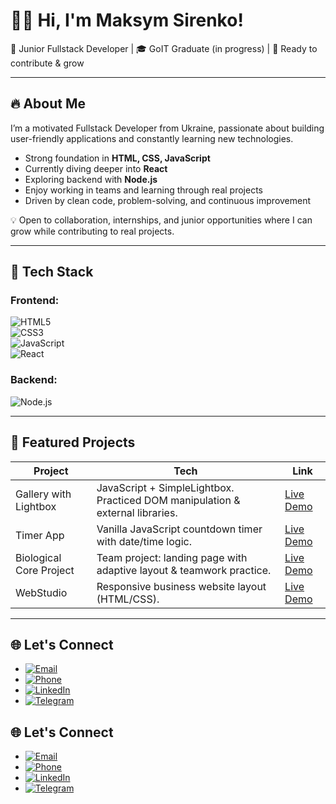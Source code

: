 # 👨‍💻 Hi, I'm Maksym Sirenko!  

💼 Junior Fullstack Developer | 🎓 GoIT Graduate (in progress) | 🚀 Ready to contribute & grow  

---

## 🔥 About Me
I’m a motivated Fullstack Developer from Ukraine, passionate about building user-friendly applications and constantly learning new technologies.  

- Strong foundation in **HTML, CSS, JavaScript**  
- Currently diving deeper into **React**  
- Exploring backend with **Node.js**  
- Enjoy working in teams and learning through real projects  
- Driven by clean code, problem-solving, and continuous improvement  

💡 Open to collaboration, internships, and junior opportunities where I can grow while contributing to real projects.  

---

## 🧰 Tech Stack
### Frontend:
![HTML5](https://img.shields.io/badge/HTML5-E34F26?style=flat&logo=html5&logoColor=white)  
![CSS3](https://img.shields.io/badge/CSS3-1572B6?style=flat&logo=css3&logoColor=white)  
![JavaScript](https://img.shields.io/badge/JavaScript-F7DF1E?style=flat&logo=javascript&logoColor=black)  
![React](https://img.shields.io/badge/React-Learning-61DAFB?style=flat&logo=react&logoColor=white)

### Backend:
![Node.js](https://img.shields.io/badge/Node.js-Learning-339933?style=flat&logo=node.js&logoColor=white)

---

## 🚀 Featured Projects

| Project | Tech | Link |
|---------|------|------|
| Gallery with Lightbox | JavaScript + SimpleLightbox. Practiced DOM manipulation & external libraries. | [Live Demo](https://maksym-sirenko.github.io/goit-js-hw-12/) |
| Timer App | Vanilla JavaScript countdown timer with date/time logic. | [Live Demo](https://maksym-sirenko.github.io/goit-js-hw-10/) |
| Biological Core Project | Team project: landing page with adaptive layout & teamwork practice. | [Live Demo](https://zvyacheslavv.github.io/biological-core-project/) |
| WebStudio | Responsive business website layout (HTML/CSS). | [Live Demo](https://maksym-sirenko.github.io/goit-markup-hw-06/) |

---

## 🌐 Let's Connect
- [![Email](https://img.shields.io/badge/Email-toyotasan@gmail.com-c14438?style=flat&logo=gmail&logoColor=white)](mailto:toyotasan@gmail.com)  
- [![Phone](https://img.shields.io/badge/Phone-%2B380979205310-25D366?style=flat&logo=whatsapp&logoColor=white)](tel:+380979205310)  
- [![LinkedIn](https://img.shields.io/badge/LinkedIn-Maksym--Sirenko-blue?style=flat&logo=linkedin&logoColor=white)](https://www.linkedin.com/in/maksym-sirenko/)  
- [![Telegram](https://img.shields.io/badge/Telegram-@Yambren-2CA5E0?style=flat&logo=telegram&logoColor=white)](https://t.me/Yambren)  


## 🌐 Let's Connect
- [![Email](https://img.shields.io/badge/Email-toyotasan@gmail.com-c14438?style=flat&logo=gmail&logoColor=white)](mailto:toyotasan@gmail.com)  
- [![Phone](https://img.shields.io/badge/Phone-%2B380979205310-25D366?style=flat&logo=whatsapp&logoColor=white)](tel:+380979205310)  
- [![LinkedIn](https://img.shields.io/badge/LinkedIn-Maksym--Sirenko-blue?style=flat&logo=linkedin&logoColor=white)](https://www.linkedin.com/in/maksym-sirenko/)  
- [![Telegram](https://img.shields.io/badge/Telegram-@Yambren-2CA5E0?style=flat&logo=telegram&logoColor=white)](https://t.me/Yambren)  



